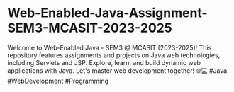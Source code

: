 # Web-Enabled-Java-Assignment-SEM3-MCASIT-2023-2025
Welcome to Web-Enabled Java - SEM3 @ MCASIT (2023-2025)! This repository features assignments and projects on Java web technologies, including Servlets and JSP. Explore, learn, and build dynamic web applications with Java. Let's master web development together! 🌐💻 #Java #WebDevelopment #Programming
